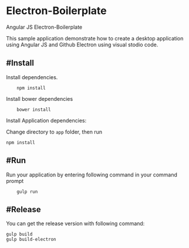 # Electron-Boilerplate
Angular JS Electron-Boilerplate

This sample application demonstrate how to create a desktop application using Angular JS and Github Electron using visual stodio code.



#Install
--- 

Install dependencies.

```
	npm install
```

Install bower dependencies 

```
	bower install
```

Install Application dependencies:

Change directory to ```app``` folder, then run

```
npm install
```


#Run 
---

Run your application by entering following command in your command prompt

```
	gulp run
```

#Release
---

You can get the release version with following command:

```
gulp build
gulp build-electron
```



